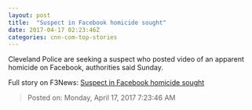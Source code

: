 ```yaml
---
layout: post
title:  "Suspect in Facebook homicide sought"
date: 2017-04-17 02:23:46Z
categories: cnn-com-top-stories
---
```


Cleveland Police are seeking a suspect who posted video of an apparent homicide on Facebook, authorities said Sunday.


Full story on F3News: [Suspect in Facebook homicide sought](http://www.f3nws.com/n/etZfeC)

> Posted on: Monday, April 17, 2017 7:23:46 AM
